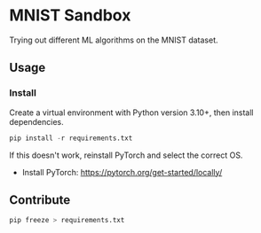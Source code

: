 # MNIST Sandbox

Trying out different ML algorithms on the MNIST dataset.

## Usage

### Install

Create a virtual environment with Python version 3.10+, then install dependencies.

```py
pip install -r requirements.txt
```

If this doesn't work, reinstall PyTorch and select the correct OS.

- Install PyTorch: https://pytorch.org/get-started/locally/

## Contribute

```py
pip freeze > requirements.txt
```
